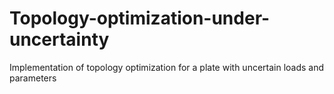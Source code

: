 # Topology-optimization-under-uncertainty
Implementation of topology optimization for a plate with uncertain loads and parameters
